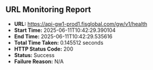 ## URL Monitoring Report

- **URL:** https://api-gw1-prod1.fisglobal.com/gw/v1/health
- **Start Time:** 2025-06-11T10:42:29.390104
- **End Time:** 2025-06-11T10:42:29.535616
- **Total Time Taken:** 0.145512 seconds
- **HTTP Status Code:** 200
- **Status:** Success
- **Failure Reason:** N/A
